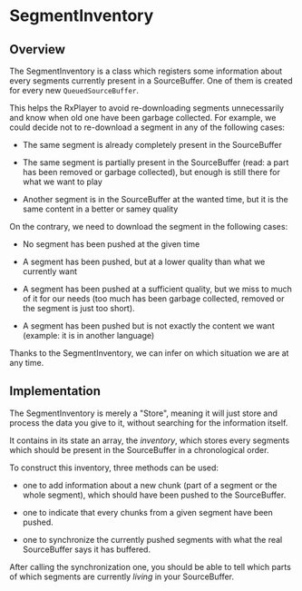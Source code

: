 # SegmentInventory #############################################################


## Overview ####################################################################

The SegmentInventory is a class which registers some information about every
segments currently present in a SourceBuffer.
One of them is created for every new `QueuedSourceBuffer`.

This helps the RxPlayer to avoid re-downloading segments unnecessarily and know
when old one have been garbage collected.
For example, we could decide not to re-download a segment in any of the
following cases:

  - The same segment is already completely present in the SourceBuffer

  - The same segment is partially present in the SourceBuffer (read: a part has
    been removed or garbage collected), but enough is still there for what we
    want to play

  - Another segment is in the SourceBuffer at the wanted time, but it is the
    same content in a better or samey quality


On the contrary, we need to download the segment in the following cases:

  - No segment has been pushed at the given time

  - A segment has been pushed, but at a lower quality than what we currently
    want

  - A segment has been pushed at a sufficient quality, but we miss to much of it
    for our needs (too much has been garbage collected, removed or the segment
    is just too short).

  - A segment has been pushed but is not exactly the content we want
    (example: it is in another language)

Thanks to the SegmentInventory, we can infer on which situation we are at any time.



## Implementation ##############################################################

The SegmentInventory is merely a "Store", meaning it will just store and
process the data you give to it, without searching for the information itself.

It contains in its state an array, the _inventory_, which stores every segments
which should be present in the SourceBuffer in a chronological order.

To construct this inventory, three methods can be used:

  - one to add information about a new chunk (part of a segment or the whole
    segment), which should have been pushed to the SourceBuffer.

  - one to indicate that every chunks from a given segment have been pushed.

  - one to synchronize the currently pushed segments with what the real
    SourceBuffer says it has buffered.

After calling the synchronization one, you should be able to tell which parts of
which segments are currently _living_ in your SourceBuffer.
